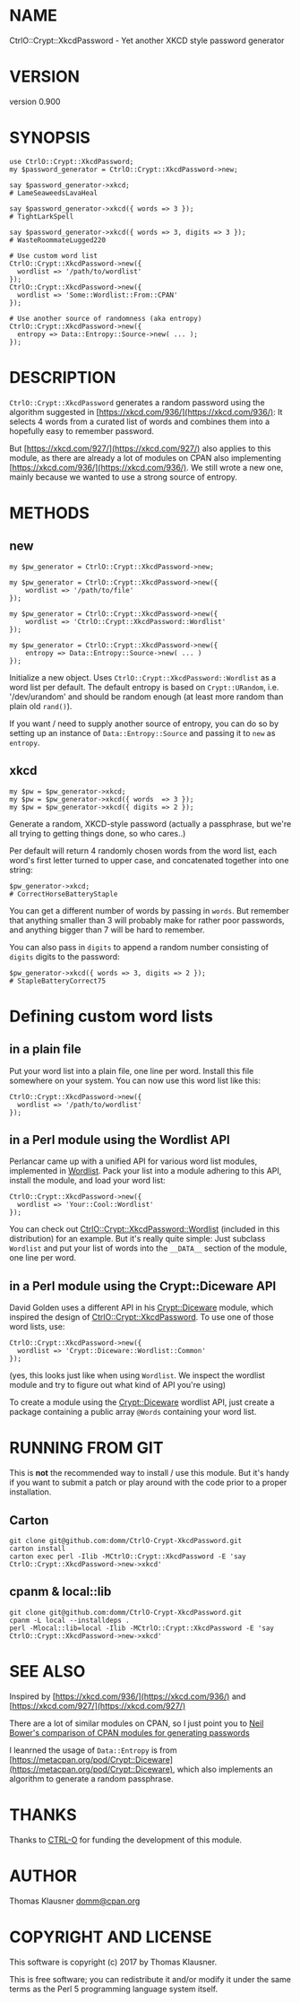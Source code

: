 # NAME

CtrlO::Crypt::XkcdPassword - Yet another XKCD style password generator

# VERSION

version 0.900

# SYNOPSIS

    use CtrlO::Crypt::XkcdPassword;
    my $password_generator = CtrlO::Crypt::XkcdPassword->new;

    say $password_generator->xkcd;
    # LameSeaweedsLavaHeal

    say $password_generator->xkcd({ words => 3 });
    # TightLarkSpell

    say $password_generator->xkcd({ words => 3, digits => 3 });
    # WasteRoommateLugged220

    # Use custom word list
    CtrlO::Crypt::XkcdPassword->new({
      wordlist => '/path/to/wordlist'
    });
    CtrlO::Crypt::XkcdPassword->new({
      wordlist => 'Some::Wordlist::From::CPAN'
    });

    # Use another source of randomness (aka entropy)
    CtrlO::Crypt::XkcdPassword->new({
      entropy => Data::Entropy::Source->new( ... );
    });

# DESCRIPTION

`CtrlO::Crypt::XkcdPassword` generates a random password using the
algorithm suggested in [https://xkcd.com/936/](https://xkcd.com/936/): It selects 4 words
from a curated list of words and combines them into a hopefully easy
to remember password.

But [https://xkcd.com/927/](https://xkcd.com/927/) also applies to this module, as there are
already a lot of modules on CPAN also implementing
[https://xkcd.com/936/](https://xkcd.com/936/). We still wrote a new one, mainly because we
wanted to use a strong source of entropy.

# METHODS

## new

    my $pw_generator = CtrlO::Crypt::XkcdPassword->new;

    my $pw_generator = CtrlO::Crypt::XkcdPassword->new({
        wordlist => '/path/to/file'
    });

    my $pw_generator = CtrlO::Crypt::XkcdPassword->new({
        wordlist => 'CtrlO::Crypt::XkcdPassword::Wordlist'
    });

    my $pw_generator = CtrlO::Crypt::XkcdPassword->new({
        entropy => Data::Entropy::Source->new( ... )
    });

Initialize a new object. Uses `CtrlO::Crypt::XkcdPassword::Wordlist`
as a word list per default. The default entropy is based on
`Crypt::URandom`, i.e. '/dev/urandom' and should be random enough (at
least more random than plain old `rand()`).

If you want / need to supply another source of entropy, you can do so
by setting up an instance of `Data::Entropy::Source` and passing it
to `new` as `entropy`.

## xkcd

    my $pw = $pw_generator->xkcd;
    my $pw = $pw_generator->xkcd({ words  => 3 });
    my $pw = $pw_generator->xkcd({ digits => 2 });

Generate a random, XKCD-style password (actually a passphrase, but
we're all trying to getting things done, so who cares..)

Per default will return 4 randomly chosen words from the word list,
each word's first letter turned to upper case, and concatenated
together into one string:

    $pw_generator->xkcd;
    # CorrectHorseBatteryStaple

You can get a different number of words by passing in `words`. But
remember that anything smaller than 3 will probably make for rather
poor passwords, and anything bigger than 7 will be hard to remember.

You can also pass in `digits` to append a random number consisting of
`digits` digits to the password:

    $pw_generator->xkcd({ words => 3, digits => 2 });
    # StapleBatteryCorrect75

# Defining custom word lists

## in a plain file

Put your word list into a plain file, one line per word. Install this
file somewhere on your system. You can now use this word list like
this:

    CtrlO::Crypt::XkcdPassword->new({
      wordlist => '/path/to/wordlist'
    });

## in a Perl module using the Wordlist API

Perlancar came up with a unified API for various word list modules,
implemented in [Wordlist](https://metacpan.org/pod/WordList). Pack
your list into a module adhering to this API, install the module, and
load your word list:

    CtrlO::Crypt::XkcdPassword->new({
      wordlist => 'Your::Cool::Wordlist'
    });

You can check out [CtrlO::Crypt::XkcdPassword::Wordlist](https://metacpan.org/pod/CtrlO::Crypt::XkcdPassword::Wordlist) (included in
this distribution) for an example. But it's really quite simple: Just
subclass `Wordlist` and put your list of words into the `__DATA__`
section of the module, one line per word.

## in a Perl module using the Crypt::Diceware API

David Golden uses a different API in his [Crypt::Diceware](https://metacpan.org/pod/Crypt::Diceware) module,
which inspired the design of [CtrlO::Crypt::XkcdPassword](https://metacpan.org/pod/CtrlO::Crypt::XkcdPassword). To use one
of those word lists, use:

    CtrlO::Crypt::XkcdPassword->new({
      wordlist => 'Crypt::Diceware::Wordlist::Common'
    });

(yes, this looks just like when using `Wordlist`. We inspect the
wordlist module and try to figure out what kind of API you're using)

To create a module using the [Crypt::Diceware](https://metacpan.org/pod/Crypt::Diceware) wordlist API, just
create a package containing a public array `@Words` containing your
word list.

# RUNNING FROM GIT

This is **not** the recommended way to install / use this module. But
it's handy if you want to submit a patch or play around with the code
prior to a proper installation.

## Carton

    git clone git@github.com:domm/CtrlO-Crypt-XkcdPassword.git
    carton install
    carton exec perl -Ilib -MCtrlO::Crypt::XkcdPassword -E 'say CtrlO::Crypt::XkcdPassword->new->xkcd'

## cpanm & local::lib

    git clone git@github.com:domm/CtrlO-Crypt-XkcdPassword.git
    cpanm -L local --installdeps .
    perl -Mlocal::lib=local -Ilib -MCtrlO::Crypt::XkcdPassword -E 'say CtrlO::Crypt::XkcdPassword->new->xkcd'

# SEE ALSO

Inspired by [https://xkcd.com/936/](https://xkcd.com/936/) and [https://xkcd.com/927/](https://xkcd.com/927/)

There are a lot of similar modules on CPAN, so I just point you to
[Neil Bower's comparison of CPAN modules for generating passwords](http://neilb.org/reviews/passwords.html)

I leanrned the usage of `Data::Entropy` is from
[https://metacpan.org/pod/Crypt::Diceware](https://metacpan.org/pod/Crypt::Diceware), which also implements an
algorithm to generate a random passphrase.

# THANKS

Thanks to [CTRL-O](http://www.ctrlo.com/) for funding the development of this module.

# AUTHOR

Thomas Klausner <domm@cpan.org>

# COPYRIGHT AND LICENSE

This software is copyright (c) 2017 by Thomas Klausner.

This is free software; you can redistribute it and/or modify it under
the same terms as the Perl 5 programming language system itself.
